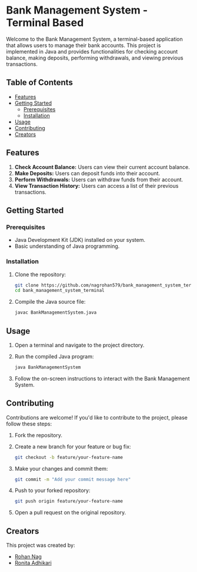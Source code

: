 # Bank Management System - Terminal Based

Welcome to the Bank Management System, a terminal-based application that allows users to manage their bank accounts. This project is implemented in Java and provides functionalities for checking account balance, making deposits, performing withdrawals, and viewing previous transactions.

## Table of Contents

- [Features](#features)
- [Getting Started](#getting-started)
  - [Prerequisites](#prerequisites)
  - [Installation](#installation)
- [Usage](#usage)
- [Contributing](#contributing)
- [Creators](#creators)

## Features

1. **Check Account Balance:** Users can view their current account balance.
2. **Make Deposits:** Users can deposit funds into their account.
3. **Perform Withdrawals:** Users can withdraw funds from their account.
4. **View Transaction History:** Users can access a list of their previous transactions.

## Getting Started

### Prerequisites

- Java Development Kit (JDK) installed on your system.
- Basic understanding of Java programming.

### Installation

1. Clone the repository:

   ```sh
   git clone https://github.com/nagrohan579/bank_management_system_terminal.git
   cd bank_management_system_terminal
   ```

2. Compile the Java source file:

    ```sh
    javac BankManagementSystem.java
    ```

## Usage

1. Open a terminal and navigate to the project directory.

2. Run the compiled Java program:
    ```sh
    java BankManagementSystem
    ```
3. Follow the on-screen instructions to interact with the Bank Management System.

## Contributing

Contributions are welcome! If you'd like to contribute to the project, please follow these steps:

1. Fork the repository.

2. Create a new branch for your feature or bug fix:

   ```sh
   git checkout -b feature/your-feature-name
   ```

3. Make your changes and commit them:

    ```sh
    git commit -m "Add your commit message here"
    ```

4. Push to your forked repository:

    ```sh
    git push origin feature/your-feature-name
    ```

5. Open a pull request on the original repository.

## Creators

This project was created by:

- [Rohan Nag](https://github.com/nagrohan579)
- [Ronita Adhikari](https://github.com/ronitaadhikari)